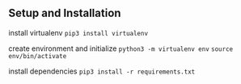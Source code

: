 ## Setup and Installation

install virtualenv
`pip3 install virtualenv`

create environment and initialize
`python3 -m virtualenv env`
`source env/bin/activate`

install dependencies
`pip3 install -r requirements.txt`

